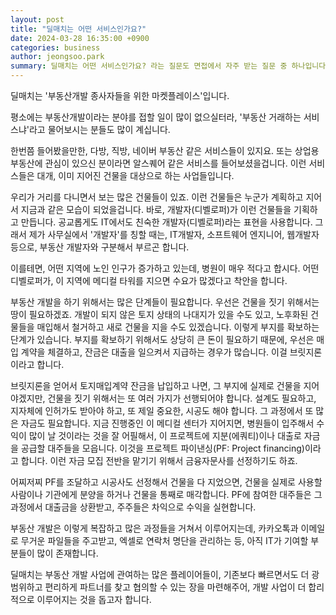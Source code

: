 ```yaml
---
layout: post
title: "딜매치는 어떤 서비스인가요?"
date: 2024-03-28 16:35:00 +0900
categories: business
author: jeongsoo.park
summary: 딜매치는 어떤 서비스인가요? 라는 질문도 면접에서 자주 받는 질문 중 하나입니다. 부동산개발이라는 분야와, 딜매치 서비스를 간단히 설명해드립니다.
---
```

딜매치는 '부동산개발 종사자들을 위한 마켓플레이스'입니다.

평소에는 부동산개발이라는 분야를 접할 일이 많이 없으실터라, '부동산 거래하는 서비스냐'라고 물어보시는 분들도 많이 계십니다.

한번쯤 들어봤을만한, 다방, 직방, 네이버 부동산 같은 서비스들이 있지요. 또는 상업용 부동산에 관심이 있으신 분이라면 알스퀘어 같은 서비스를 들어보셨을겁니다. 이런 서비스들은 대개, 이미 지어진 건물을 대상으로 하는 사업들입니다.

우리가 거리를 다니면서 보는 많은 건물들이 있죠. 이런 건물들은 누군가 계획하고 지어서 지금과 같은 모습이 되었을겁니다. 바로, 개발자(디벨로퍼)가 이런 건물들을 기획하고 만듭니다. 공교롭게도 IT에서도 친숙한 개발자(디벨로퍼)라는 표현을 사용합니다. 그래서 제가 사무실에서 '개발자'를 칭할 때는, IT개발자, 소프트웨어 엔지니어, 웹개발자 등으로, 부동산 개발자와 구분해서 부르곤 합니다.

이를테면, 어떤 지역에 노인 인구가 증가하고 있는데, 병원이 매우 적다고 합시다. 어떤 디벨로퍼가, 이 지역에 메디컬 타워를 지으면 수요가 많겠다고 착안을 합니다.

부동산 개발을 하기 위해서는 많은 단계들이 필요합니다. 우선은 건물을 짓기 위해서는 땅이 필요하겠죠. 개발이 되지 않은 토지 상태의 나대지가 있을 수도 있고, 노후화된 건물들을 매입해서 철거하고 새로 건물을 지을 수도 있겠습니다. 이렇게 부지를 확보하는 단계가 있습니다. 부지를 확보하기 위해서도 상당히 큰 돈이 필요하기 때문에, 우선은 매입 계약을 체결하고, 잔금은 대출을 일으켜서 지급하는 경우가 많습니다. 이걸 브릿지론이라고 합니다.

브릿지론을 얻어서 토지매입계약 잔금을 납입하고 나면, 그 부지에 실제로 건물을 지어야겠지만, 건물을 짓기 위해서는 또 여러 가지가 선행되어야 합니다. 설계도 필요하고, 지자체에 인허가도 받아야 하고, 또 제일 중요한, 시공도 해야 합니다. 그 과정에서 또 많은 자금도 필요합니다. 지금 진행중인 이 메디컬 센터가 지어지면, 병원들이 입주해서 수익이 많이 날 것이라는 것을 잘 어필해서, 이 프로젝트에 지분(에쿼티)이나 대출로 자금을 공급할 대주들을 모읍니다. 이것을 프로젝트 파이낸싱(PF: Project financing)이라고 합니다. 이런 자금 모집 전반을 맡기기 위해서 금융자문사를 선정하기도 하죠.

어찌저찌 PF를 조달하고 시공사도 선정해서 건물을 다 지었으면, 건물을 실제로 사용할 사람이나 기관에게 분양을 하거나 건물을 통째로 매각합니다. PF에 참여한 대주들은 그 과정에서 대출금을 상환받고, 주주들은 차익으로 수익을 실현합니다.

부동산 개발은 이렇게 복잡하고 많은 과정들을 거쳐서 이루어지는데, 카카오톡과 이메일로 무거운 파일들을 주고받고, 엑셀로 연락처 명단을 관리하는 등, 아직 IT가 기여할 부분들이 많이 존재합니다. 

딜매치는 부동산 개발 사업에 관여하는 많은 플레이어들이, 기존보다 빠르면서도 더 광범위하고 편리하게 파트너를 찾고 협의할 수 있는 장을 마련해주어, 개발 사업이 더 합리적으로 이루어지는 것을 돕고자 합니다.
